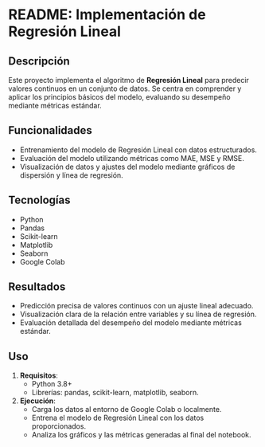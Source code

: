 # README: Implementación de Regresión Lineal

## Descripción
Este proyecto implementa el algoritmo de **Regresión Lineal** para predecir valores continuos en un conjunto de datos. Se centra en comprender y aplicar los principios básicos del modelo, evaluando su desempeño mediante métricas estándar.

## Funcionalidades
- Entrenamiento del modelo de Regresión Lineal con datos estructurados.
- Evaluación del modelo utilizando métricas como MAE, MSE y RMSE.
- Visualización de datos y ajustes del modelo mediante gráficos de dispersión y línea de regresión.

## Tecnologías
- Python
- Pandas
- Scikit-learn
- Matplotlib
- Seaborn
- Google Colab

## Resultados
- Predicción precisa de valores continuos con un ajuste lineal adecuado.
- Visualización clara de la relación entre variables y su línea de regresión.
- Evaluación detallada del desempeño del modelo mediante métricas estándar.

## Uso
1. **Requisitos**:
   - Python 3.8+
   - Librerías: pandas, scikit-learn, matplotlib, seaborn.
2. **Ejecución**:
   - Carga los datos al entorno de Google Colab o localmente.
   - Entrena el modelo de Regresión Lineal con los datos proporcionados.
   - Analiza los gráficos y las métricas generadas al final del notebook.
